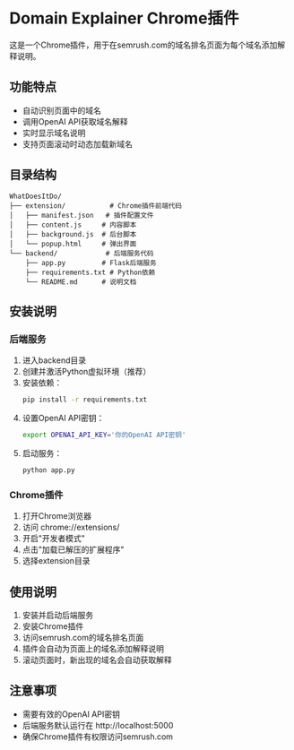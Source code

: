 # Domain Explainer Chrome插件

这是一个Chrome插件，用于在semrush.com的域名排名页面为每个域名添加解释说明。

## 功能特点

- 自动识别页面中的域名
- 调用OpenAI API获取域名解释
- 实时显示域名说明
- 支持页面滚动时动态加载新域名

## 目录结构

```
WhatDoesItDo/
├── extension/           # Chrome插件前端代码
│   ├── manifest.json   # 插件配置文件
│   ├── content.js     # 内容脚本
│   ├── background.js  # 后台脚本
│   └── popup.html     # 弹出界面
└── backend/            # 后端服务代码
    ├── app.py         # Flask后端服务
    ├── requirements.txt # Python依赖
    └── README.md      # 说明文档
```

## 安装说明

### 后端服务

1. 进入backend目录
2. 创建并激活Python虚拟环境（推荐）
3. 安装依赖：
   ```bash
   pip install -r requirements.txt
   ```
4. 设置OpenAI API密钥：
   ```bash
   export OPENAI_API_KEY='你的OpenAI API密钥'
   ```
5. 启动服务：
   ```bash
   python app.py
   ```

### Chrome插件

1. 打开Chrome浏览器
2. 访问 chrome://extensions/
3. 开启"开发者模式"
4. 点击"加载已解压的扩展程序"
5. 选择extension目录

## 使用说明

1. 安装并启动后端服务
2. 安装Chrome插件
3. 访问semrush.com的域名排名页面
4. 插件会自动为页面上的域名添加解释说明
5. 滚动页面时，新出现的域名会自动获取解释

## 注意事项

- 需要有效的OpenAI API密钥
- 后端服务默认运行在 http://localhost:5000
- 确保Chrome插件有权限访问semrush.com 